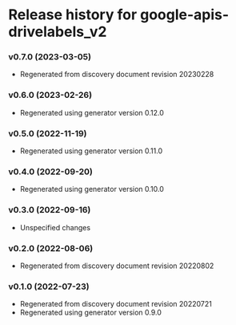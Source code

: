 # Release history for google-apis-drivelabels_v2

### v0.7.0 (2023-03-05)

* Regenerated from discovery document revision 20230228

### v0.6.0 (2023-02-26)

* Regenerated using generator version 0.12.0

### v0.5.0 (2022-11-19)

* Regenerated using generator version 0.11.0

### v0.4.0 (2022-09-20)

* Regenerated using generator version 0.10.0

### v0.3.0 (2022-09-16)

* Unspecified changes

### v0.2.0 (2022-08-06)

* Regenerated from discovery document revision 20220802

### v0.1.0 (2022-07-23)

* Regenerated from discovery document revision 20220721
* Regenerated using generator version 0.9.0

